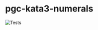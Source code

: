 # pgc-kata3-numerals

![Tests](https://github.com/zephmann/pgc-kata3-numerals/actions/workflows/ci.yml/badge.svg)